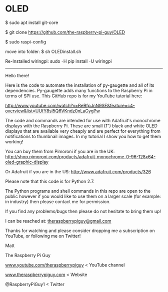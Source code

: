 OLED
====

$ sudo apt install git-core

$ git clone https://github.com/the-raspberry-pi-guy/OLED

$ sudo raspi-config

move into folder:
$ sh OLEDinstall.sh

Re-Installed wiringpi:
sudo -H pip install -U wiringpi

----------------------------------------------------------------------------------------------------
Hello there!

Here is the code to automate the installation of py-gaugette and all of its dependencies. Py-gaugette adds many functions to the Raspberry Pi in terms of SPI use. This GitHub repo is for my YouTube tutorial here:

http://www.youtube.com/watch?v=BeBfpJnN9SE&feature=c4-overview&list=UUfY8sl5Q6VKndz0nLaGygPw

The code and commands are intended for use with Adafruit's monochrome displays with the Raspberry Pi. These are small (1") black and white OLED displays that are available very cheaply and are perfect for everything from notifications to thumbnail images. In my tutorial I show you how to get them working!

You can buy them from Pimoroni if you are in the UK: http://shop.pimoroni.com/products/adafruit-monochrome-0-96-128x64-oled-graphic-display

Or Adafruit if you are in the US: http://www.adafruit.com/products/326

Please note that this code is for Python 2.7. 

The Python programs and shell commands in this repo are open to the public however if you would like to use them on a larger scale (for example: in industry) then please contact me for permission.

If you find any problems/bugs then please do not hesitate to bring them up!

I can be reached at: theraspberrypiguy@gmail.com

Thanks for watching and please consider dropping me a subscription on YouTube, or following me on Twitter!

Matt

The Raspberry Pi Guy

www.youtube.com/theraspberrypiguy   < YouTube channel

www.theraspberrypiguy.com           < Website

@RaspberryPiGuy1                    < Twitter
